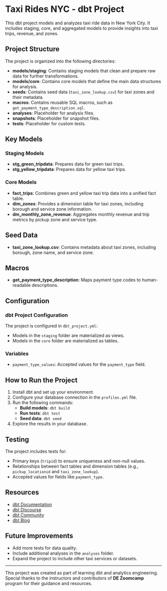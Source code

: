 # Taxi Rides NYC - dbt Project

This dbt project models and analyzes taxi ride data in New York City. It includes staging, core, and aggregated models to provide insights into taxi trips, revenue, and zones.

## Project Structure

The project is organized into the following directories:

- **models/staging**: Contains staging models  that clean and prepare raw data for further transformations.
- **models/core**: Contains core models  that define the main data structures for analysis.
- **seeds**: Contains seed data (`taxi_zone_lookup.csv`) for taxi zones and their metadata.
- **macros**: Contains reusable SQL macros, such as `get_payment_type_description.sql`.
- **analyses**: Placeholder for analysis files.
- **snapshots**: Placeholder for snapshot files.
- **tests**: Placeholder for custom tests.

## Key Models

### Staging Models
- **stg_green_tripdata**: Prepares data for green taxi trips.
- **stg_yellow_tripdata**: Prepares data for yellow taxi trips.

### Core Models
- **fact_trips**: Combines green and yellow taxi trip data into a unified fact table.
- **dim_zones**: Provides a dimension table for taxi zones, including borough and service zone information.
- **dm_monthly_zone_revenue**: Aggregates monthly revenue and trip metrics by pickup zone and service type.

## Seed Data
- **taxi_zone_lookup.csv**: Contains metadata about taxi zones, including borough, zone name, and service zone.

## Macros
- **get_payment_type_description**: Maps payment type codes to human-readable descriptions.

## Configuration

### dbt Project Configuration
The project is configured in `dbt_project.yml`:
- Models in the `staging` folder are materialized as views.
- Models in the `core` folder are materialized as tables.

### Variables
- `payment_type_values`: Accepted values for the `payment_type` field.

## How to Run the Project

1. Install dbt and set up your environment.
2. Configure your database connection in the `profiles.yml` file.
3. Run the following commands:
   - **Build models**: `dbt build`
   - **Run tests**: `dbt test`
   - **Seed data**: `dbt seed`
4. Explore the results in your database.

## Testing
The project includes tests for:
- Primary keys (`tripid`) to ensure uniqueness and non-null values.
- Relationships between fact tables and dimension tables (e.g., `pickup_locationid` and `taxi_zone_lookup`).
- Accepted values for fields like `payment_type`.

## Resources
- [dbt Documentation](https://docs.getdbt.com/docs/introduction)
- [dbt Discourse](https://discourse.getdbt.com/)
- [dbt Community](https://getdbt.com/community)
- [dbt Blog](https://blog.getdbt.com/)

## Future Improvements
- Add more tests for data quality.
- Include additional analyses in the `analyses` folder.
- Expand the project to include other taxi services or datasets.

---
This project was created as part of learning dbt and analytics engineering. Special thanks to the instructors and contributors of **DE Zoomcamp** program for their guidance and resources.
